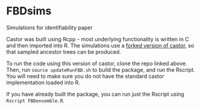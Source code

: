 # FBDsims
Simulations for identifiability paper

Castor was built using Rcpp - most underlying functionality is written in C and then imported into R. 
The simulations use a [forked version of castor](https://github.com/bioDS/castor), so that sampled ancestor trees can be produced.

To run the code using this version of castor, clone the repo linked above. 
Then, run `source updateRunFBD.sh` to build the package, and run the Rscript. You will need to make sure you do not have the standard castor implementation loaded into R.

If you have already built the package, you can run just the Rscript using `Rscript FBDensemble.R`.
